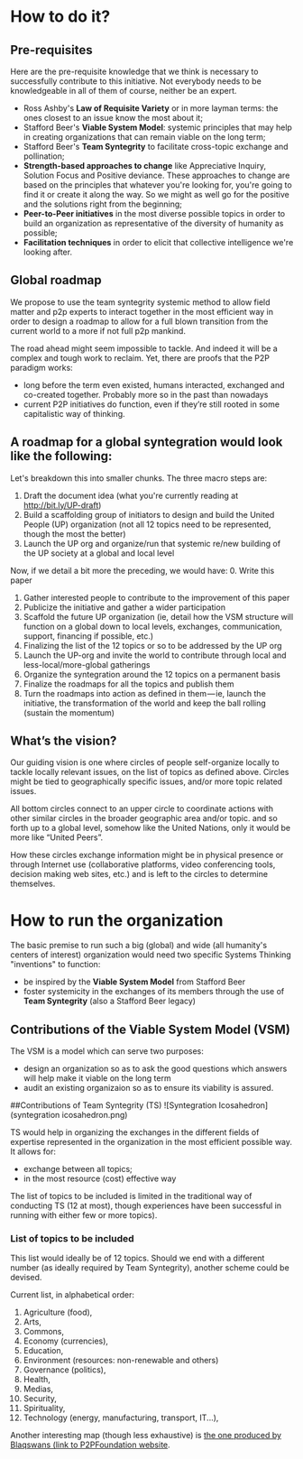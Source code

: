 # How to do it? 

## Pre-requisites

Here are the pre-requisite knowledge that we think is necessary to successfully contribute to this initiative. Not everybody needs to be knowledgeable in all of them of course, neither be an expert.
* Ross Ashby's **Law of Requisite Variety** or in more layman terms: the ones closest to an issue know the most about it;
* Stafford Beer's **Viable System Model**: systemic principles that may help in creating organizations that can remain viable on the long term;
* Stafford Beer's **Team Syntegrity** to facilitate cross-topic exchange and pollination;
* **Strength-based approaches to change** like Appreciative Inquiry, Solution Focus and Positive deviance. These approaches to change are based on the principles that whatever you're looking for, you're going to find it or create it along the way. So we might as well go for the positive and the solutions right from the beginning;
* **Peer-to-Peer initiatives** in the most diverse possible topics in order to build an organization as representative of the diversity of humanity as possible;
* **Facilitation techniques** in order to elicit that collective intelligence we're looking after.

## Global roadmap
We propose to use the team syntegrity systemic method to allow field matter and p2p experts to interact together in the most efficient way in order to design a roadmap to allow for a full blown transition from the current world to a more if not full p2p mankind.

The road ahead might seem impossible to tackle. And indeed it will be a complex and tough work to reclaim. Yet, there are proofs that the P2P paradigm works:

* long before the term even existed, humans interacted, exchanged and co-created together. Probably more so in the past than nowadays
* current P2P initiatives do function, even if they’re still rooted in some capitalistic way of thinking.


## A roadmap for a global syntegration would look like the following:

Let's breakdown this into smaller chunks. The three macro steps are:
1. Draft the document idea (what you're currently reading at http://bit.ly/UP-draft)
1. Build a scaffolding group of initiators to design and build the United People (UP) organization (not all 12 topics need to be represented, though the most the better)
1. Launch the UP org and organize/run that systemic re/new building of the UP society at a global and local level

Now, if we detail a bit more the preceding, we would have:
0. Write this paper
1. Gather interested people to contribute to the improvement of this paper
2. Publicize the initiative and gather a wider participation
3. Scaffold the future UP organization (ie, detail how the VSM structure will function on a global down to local levels, exchanges, communication, support, financing if possible, etc.)
3. Finalizing the list of the 12 topics or so to be addressed by the UP org
4. Launch the UP-org and invite the world to contribute through local and less-local/more-global gatherings
4.  Organize the syntegration around the 12 topics on a permanent basis 
5. Finalize the roadmaps for all the topics and publish them
6. Turn the roadmaps into action as defined in them — ie, launch the initiative, the transformation of the world and keep the ball rolling (sustain the momentum)


## What’s the vision? 
Our guiding vision is one where circles of people self-organize locally to tackle locally relevant issues, on the list of topics as defined above. Circles might be tied to geographically specific issues, and/or more topic related issues.

All bottom circles connect to an upper circle to coordinate actions with other similar circles in the broader geographic area and/or topic. and so forth up to a global level, somehow like the United Nations, only it would be more like “United Peers”.

How these circles exchange information might be in physical presence or through Internet use (collaborative platforms, video conferencing tools, decision making web sites, etc.) and is left to the circles to determine themselves.

# How to run the organization

The basic premise to run such a big (global) and wide (all humanity's centers of interest) organization would need two specific Systems Thinking "inventions" to function:
* be inspired by the **Viable System Model** from Stafford Beer
* foster systemicity in the exchanges of its members through the use of **Team Syntegrity** (also a Stafford Beer legacy)

## Contributions of the Viable System Model (VSM)

The VSM is a model which can serve two purposes:
* design an organization so as to ask the good questions which answers will help make it viable on the long term
* audit an existing organizaion so as to ensure its viability is assured.

##Contributions of Team Syntegrity (TS)
![Syntegration Icosahedron](syntegration icosahedron.png)

TS would help in organizing the exchanges in the different fields of expertise represented in the organization in the most efficient possible way. It allows for:
* exchange between all topics;
* in the most resource (cost) effective way

The list of topics to be included is limited in the traditional way of conducting TS (12 at most), though experiences have been successful in running with either few or more topics).

### List of topics to be included
This list would ideally be of 12 topics. Should we end with a different number (as ideally required by Team Syntegrity), another scheme could be devised.

Current list, in alphabetical order:
1. Agriculture (food), 
2. Arts, 
3. Commons, 
4. Economy (currencies), 
5. Education, 
6. Environment (resources: non-renewable and others)
7. Governance (politics),
8. Health, 
9. Medias,
10. Security,
10. Spirituality, 
11. Technology (energy, manufacturing, transport, IT...), 

Another interesting map (though less exhaustive) is [the one produced by Blaqswans (link to P2PFoundation website](http://blog.p2pfoundation.net/mapping-the-emerging-post-capitalist-paradigm-and-its-main-thinkers/2015/11/29).